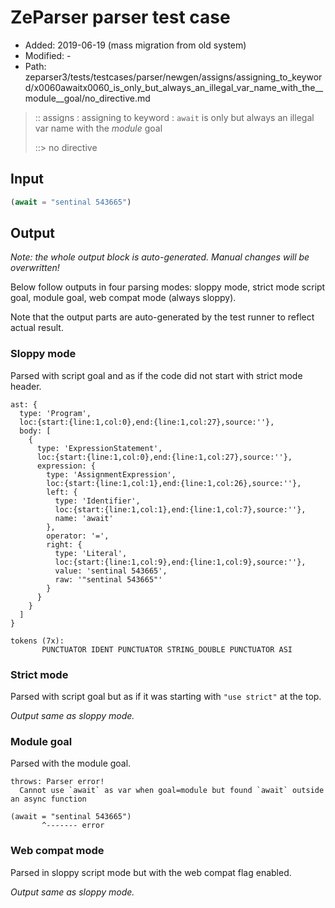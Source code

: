 # ZeParser parser test case

- Added: 2019-06-19 (mass migration from old system)
- Modified: -
- Path: zeparser3/tests/testcases/parser/newgen/assigns/assigning_to_keyword/x0060awaitx0060_is_only_but_always_an_illegal_var_name_with_the__module__goal/no_directive.md

> :: assigns : assigning to keyword : `await` is only but always an illegal var name with the _module_ goal
>
> ::> no directive

## Input

`````js
(await = "sentinal 543665")
`````

## Output

_Note: the whole output block is auto-generated. Manual changes will be overwritten!_

Below follow outputs in four parsing modes: sloppy mode, strict mode script goal, module goal, web compat mode (always sloppy).

Note that the output parts are auto-generated by the test runner to reflect actual result.

### Sloppy mode

Parsed with script goal and as if the code did not start with strict mode header.

`````
ast: {
  type: 'Program',
  loc:{start:{line:1,col:0},end:{line:1,col:27},source:''},
  body: [
    {
      type: 'ExpressionStatement',
      loc:{start:{line:1,col:0},end:{line:1,col:27},source:''},
      expression: {
        type: 'AssignmentExpression',
        loc:{start:{line:1,col:1},end:{line:1,col:26},source:''},
        left: {
          type: 'Identifier',
          loc:{start:{line:1,col:1},end:{line:1,col:7},source:''},
          name: 'await'
        },
        operator: '=',
        right: {
          type: 'Literal',
          loc:{start:{line:1,col:9},end:{line:1,col:9},source:''},
          value: 'sentinal 543665',
          raw: '"sentinal 543665"'
        }
      }
    }
  ]
}

tokens (7x):
       PUNCTUATOR IDENT PUNCTUATOR STRING_DOUBLE PUNCTUATOR ASI
`````

### Strict mode

Parsed with script goal but as if it was starting with `"use strict"` at the top.

_Output same as sloppy mode._

### Module goal

Parsed with the module goal.

`````
throws: Parser error!
  Cannot use `await` as var when goal=module but found `await` outside an async function

(await = "sentinal 543665")
       ^------- error
`````


### Web compat mode

Parsed in sloppy script mode but with the web compat flag enabled.

_Output same as sloppy mode._
